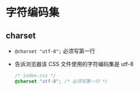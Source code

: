 # 字符编码集

## charset

+ `@charset "utf-8";` 必须写第一行

+ 告诉浏览器该 CSS 文件使用的字符编码集是 utf-8

  ```css
  /* index.css */
  @charset "utf-8"; /* 必须写第一行 */
  ```
